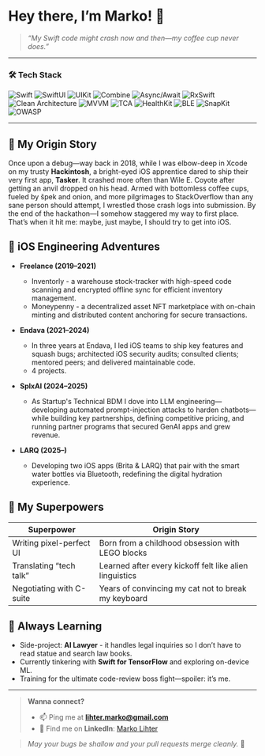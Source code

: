 # Hey there, I’m Marko! 👋

> *“My Swift code might crash now and then—my coffee cup never does.”*

---

### 🛠 Tech Stack

![Swift](https://img.shields.io/badge/Swift-FA7343?style=flat&logo=swift)
![SwiftUI](https://img.shields.io/badge/SwiftUI-0D62FF?style=flat&logo=swift)
![UIKit](https://img.shields.io/badge/UIKit-000000?style=flat&logo=apple)
![Combine](https://img.shields.io/badge/Combine-6D5FFE?style=flat&logo=apple)
![Async/Await](https://img.shields.io/badge/Async%2FAwait-555555?style=flat)
![RxSwift](https://img.shields.io/badge/RxSwift-0176FF?style=flat&logo=rxswift)
![Clean Architecture](https://img.shields.io/badge/Clean%20Architecture-ffffff?style=flat)
![MVVM](https://img.shields.io/badge/MVVM-4CAF50?style=flat)
![TCA](https://img.shields.io/badge/TCA-8E44AD?style=flat)
![HealthKit](https://img.shields.io/badge/HealthKit-34AADC?style=flat&logo=apple) 
![BLE](https://img.shields.io/badge/BLE-007AFF?style=flat)
![SnapKit](https://img.shields.io/badge/Swift-FA7343?style=flat&logo=swift)
![OWASP](https://img.shields.io/badge/OWASP-CC0000?style=flat&logo=owasp)

---

## 👶 My Origin Story

Once upon a debug—way back in 2018, while I was elbow-deep in Xcode on my trusty **Hackintosh**, a bright-eyed iOS apprentice dared to ship their very first app, **Tasker**. It crashed more often than Wile E. Coyote after getting an anvil dropped on his head. Armed with bottomless coffee cups, fueled by špek and onion, and more pilgrimages to StackOverflow than any sane person should attempt, I wrestled those crash logs into submission. By the end of the hackathon—I somehow staggered my way to first place. That’s when it hit me: maybe, just maybe, I should try to get into iOS.  

## 📱 iOS Engineering Adventures

- **Freelance (2019–2021)**
  - Inventorly - a warehouse stock-tracker with high-speed code scanning and encrypted offline sync for efficient inventory management.
  - Moneypenny - a decentralized asset NFT marketplace with on-chain minting and distributed content anchoring for secure transactions.

- **Endava (2021–2024)**  
  - In three years at Endava, I led iOS teams to ship key features and squash bugs; architected iOS security audits; consulted clients; mentored peers; and delivered maintainable code.
  - 4 projects.
 
- **SplxAI (2024–2025)**  
  - As Startup's Technical BDM I dove into LLM engineering—developing automated prompt-injection attacks to harden chatbots—while building key partnerships, defining competitive pricing, and running partner programs that secured GenAI apps and grew revenue.

- **LARQ (2025–)**  
  - Developing two iOS apps (Brita & LARQ) that pair with the smart water bottles via Bluetooth, redefining the digital hydration experience.

## 🎯 My Superpowers

| Superpower                    | Origin Story                          |
|-------------------------------|---------------------------------------|
| Writing pixel-perfect UI      | Born from a childhood obsession with LEGO blocks |
| Translating “tech talk”       | Learned after every kickoff felt like alien linguistics |
| Negotiating with C-suite      | Years of convincing my cat not to break my keyboard |

## 🌱 Always Learning

- Side-project: **AI Lawyer** - it handles legal inquiries so I don’t have to read statue and search law books.  
- Currently tinkering with **Swift for TensorFlow** and exploring on-device ML.
- Training for the ultimate code-review boss fight—spoiler: it’s me.

---

> **Wanna connect?**  
> - 📫 Ping me at **lihter.marko@gmail.com**  
> - 💼 Find me on **LinkedIn**: [Marko Lihter](https://www.linkedin.com/in/marko-lihter/)

> *May your bugs be shallow and your pull requests merge cleanly.* 🚀
